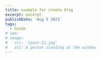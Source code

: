 ```yaml
---
title: example for create blog
excerpt: excerpt
publishDate: 'Aug 5 2023'
tags:
  - Guide
# seo:
# image:
#   src: '/post-11.jpg'
#   alt: A person standing at the window
---
```


